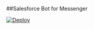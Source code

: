 ##Salesforce Bot for Messenger

[![Deploy](https://www.herokucdn.com/deploy/button.svg)](https://heroku.com/deploy)



